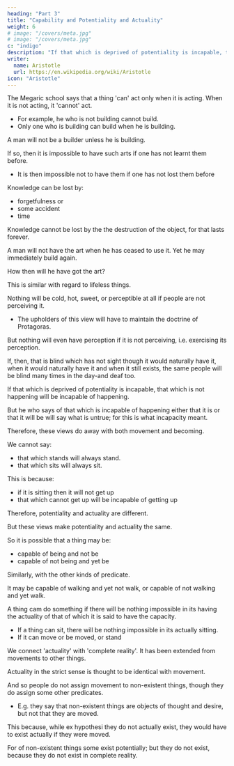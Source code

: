 ```yaml
---
heading: "Part 3"
title: "Capability and Potentiality and Actuality"
weight: 6
# image: "/covers/meta.jpg"
# image: "/covers/meta.jpg"
c: "indigo"
description: "If that which is deprived of potentiality is incapable, that which is not happening will be incapable of happening"
writer:
  name: Aristotle 
  url: https://en.wikipedia.org/wiki/Aristotle
icon: "Aristotle"
---
```




The Megaric school says that a thing 'can' act only when it is acting. When it is not acting, it 'cannot' act. 
- For example, he who is not building cannot build.
- Only one who is building can build when he is building. 

A man will not be a builder unless he is building. 

If so, then it is impossible to have such arts if one has not learnt them before.
- It is then impossible not to have them if one has not lost them before 

Knowledge can be lost by:
- forgetfulness or
- some accident 
- time

Knowledge cannot be lost by the the destruction of the object, for that lasts forever.

A man will not have the art when he has ceased to use it. Yet he may immediately build again.

How then will he have got the art?

This is similar with regard to lifeless things.

Nothing will be cold, hot, sweet, or perceptible at all if people are not perceiving it.
- The upholders of this view will have to maintain the doctrine of Protagoras. 


But nothing will even have perception if it is not perceiving, i.e. exercising its perception.

If, then, that is blind which has not sight though it would naturally have it, when it would naturally have it and when it still exists, the same people will be blind many times in the day-and deaf too.

If that which is deprived of potentiality is incapable, that which is not happening will be incapable of happening. 

But he who says of that which is incapable of happening either that it is or that it will be will say what is untrue; for this is what incapacity meant. 

Therefore, these views do away with both movement and becoming. 

We cannot say:
- that which stands will always stand.
- that which sits will always sit.

This is because:
- if it is sitting then it will not get up
- that which cannot get up will be incapable of getting up

Therefore, potentiality and actuality are different.

But these views make potentiality and actuality the same.

 <!-- and so it is no small thing they are seeking to annihilate),  -->

So it is possible that a thing may be:
- capable of being and not be
- capable of not being and yet be

Similarly, with the other kinds of predicate.

It may be capable of walking and yet not walk, or capable of not walking and yet walk.

A thing cam do something if there will be nothing impossible in its having the actuality of that of which it is said to have the capacity. 
- If a thing can sit, there will be nothing impossible in its actually sitting. 
- If it can move or be moved, or stand

We connect 'actuality' with 'complete reality'. It has been extended from movements to other things. 

Actuality in the strict sense is thought to be identical with movement.

And so people do not assign movement to non-existent things, though they do assign some other predicates. 
- E.g. they say that non-existent things are objects of thought and desire, but not that they are moved.

This because, while ex hypothesi they do not actually exist, they would have to exist actually if they were moved. 

For of non-existent things some exist potentially; but they do not exist, because they do not exist in complete reality.
